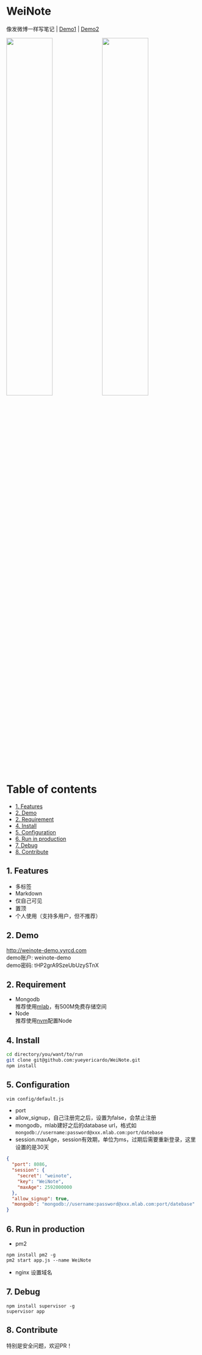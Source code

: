 # WeiNote
像发微博一样写笔记 | [Demo1](http://weinote-demo.yyrcd.com)  |  [Demo2](https://bs.yyrcd.com/wiki)  

<p class="img">
<a class="link"  href="https://yyrcd-1256568788.cos.na-siliconvalley.myqcloud.com/yyrcd/2019-06-13-222357.png">
<img width=49%  src="https://yyrcd-1256568788.cos.na-siliconvalley.myqcloud.com/yyrcd/2019-06-13-222357.png"></a>
<a class="link"  href="https://yyrcd-1256568788.cos.na-siliconvalley.myqcloud.com/yyrcd/2019-06-13-222927.png">
<img width=49%  src="https://yyrcd-1256568788.cos.na-siliconvalley.myqcloud.com/yyrcd/2019-06-13-222927.png"></a>
</p>

# Table of contents

* [1. Features](#1-features)
* [2. Demo](#2-demo)
* [2. Requirement](#2-requirement)
* [4. Install](#4-install)
* [5. Configuration](#5-configuration)
* [6. Run in production](#6-run-in-production)
* [7. Debug](#7-debug)
* [8. Contribute](#8-contribute)

## 1. Features
- 多标签 
- Markdown
- 仅自己可见
- 置顶
- 个人使用（支持多用户，但不推荐）

## 2. Demo
http://weinote-demo.yyrcd.com  
demo账户: weinote-demo  
demo密码: tHP2grA9SzeUbUzySTnX  

## 2. Requirement
- Mongodb  
推荐使用[mlab](https://mlab.com/)，有500M免费存储空间
- Node  
推荐使用[nvm](https://blog.pm2.io/2018-02-19/Installing-Node-js-with-NVM/)配置Node

## 4. Install
```bash
cd directory/you/want/to/run
git clone git@github.com:yueyericardo/WeiNote.git
npm install
```

## 5. Configuration
```bash
vim config/default.js
```
- port
- allow_signup，自己注册完之后，设置为false，会禁止注册
- mongodb，mlab建好之后的database url，格式如`mongodb://username:password@xxx.mlab.com:port/datebase`
- session.maxAge，session有效期，单位为ms，过期后需要重新登录，这里设置的是30天
```json
{
  "port": 8086,
  "session": {
    "secret": "weinote",
    "key": "WeiNote",
    "maxAge": 2592000000
  },
  "allow_signup": true,
  "mongodb": "mongodb://username:password@xxx.mlab.com:port/datebase"
}
```

## 6. Run in production
- pm2 
```
npm install pm2 -g
pm2 start app.js --name WeiNote
```
- nginx 设置域名

## 7. Debug
```
npm install supervisor -g
supervisor app
```

## 8. Contribute
特别是安全问题，欢迎PR！
